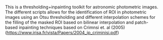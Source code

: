 This is a thresholding+inpainting toolkit for astronomic photometric images. The different scripts allows for the identification of ROI in photometric images using an Otsu thresholding and different interpolation schemes for the filling of the masked ROI based on bilinear interpolation and patch-based inpainting techniques based on Crimnsi et. al (2005) (https://www.irisa.fr/vista/Papers/2004_ip_criminisi.pdf)
